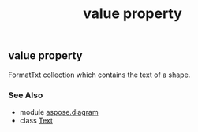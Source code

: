 ﻿---
title: value property
second_title: Aspose.Diagram for Python via .NET API References
description: 
type: docs
weight: 40
url: /python-net/aspose.diagram/text/value/
is_root: false
---

## value property


FormatTxt collection which contains the text of a shape.

### See Also
* module [aspose.diagram](../../)
* class [Text](/diagram/python-net/aspose.diagram/text)
